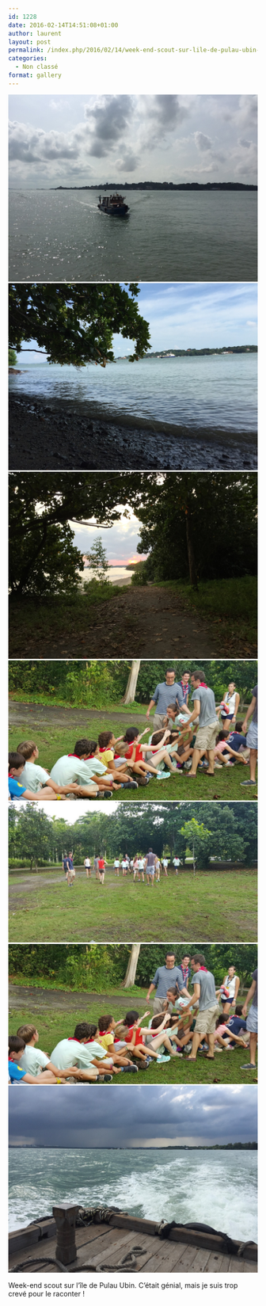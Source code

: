 ```yaml
---
id: 1228
date: 2016-02-14T14:51:08+01:00
author: laurent
layout: post
permalink: /index.php/2016/02/14/week-end-scout-sur-lile-de-pulau-ubin-cetait/
categories:
  - Non classé
format: gallery
---
```

<img src="/images/2016/02/tumblr_o2jl9gKxuj1uuvt0bo1_1280.jpg" />
<img src="/images/2016/02/tumblr_o2jl9gKxuj1uuvt0bo2_1280.jpg" />
<img src="/images/2016/02/tumblr_o2jl9gKxuj1uuvt0bo3_1280.jpg" />
<img src="/images/2016/02/tumblr_o2jl9gKxuj1uuvt0bo4_1280.jpg" />
<img src="/images/2016/02/tumblr_o2jl9gKxuj1uuvt0bo5_1280.jpg" />
<img src="/images/2016/02/tumblr_o2jl9gKxuj1uuvt0bo6_1280.jpg" />
<img src="/images/2016/02/tumblr_o2jl9gKxuj1uuvt0bo7_1280.jpg" />

Week-end scout sur l&rsquo;île de Pulau Ubin. C&rsquo;était génial, mais je suis trop crevé pour le raconter !